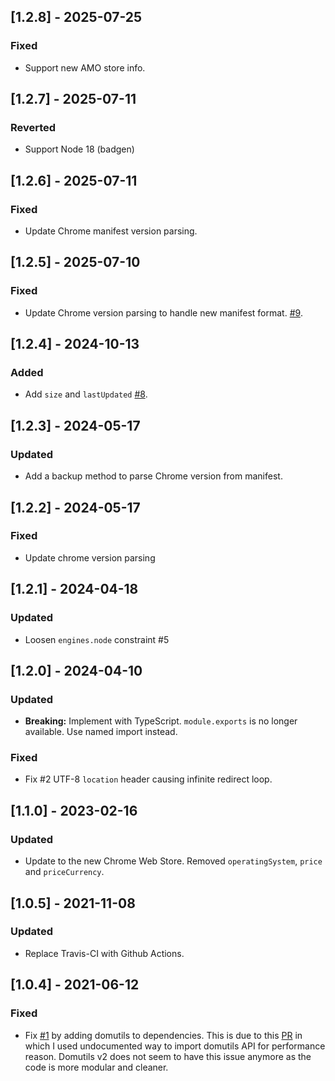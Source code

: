 ## [1.2.8] - 2025-07-25

### Fixed

- Support new AMO store info.

## [1.2.7] - 2025-07-11

### Reverted
- Support Node 18 (badgen)

## [1.2.6] - 2025-07-11

### Fixed
- Update Chrome manifest version parsing.

## [1.2.5] - 2025-07-10

### Fixed

- Update Chrome version parsing to handle new manifest format. [#9](https://github.com/awesome-webextension/webextension-store-meta/issues/9).

## [1.2.4] - 2024-10-13

### Added
- Add `size` and `lastUpdated` [#8](https://github.com/awesome-webextension/webextension-store-meta/issues/8).

## [1.2.3] - 2024-05-17

### Updated
- Add a backup method to parse Chrome version from manifest.


## [1.2.2] - 2024-05-17

### Fixed
- Update chrome version parsing


## [1.2.1] - 2024-04-18

### Updated
- Loosen `engines.node` constraint #5


## [1.2.0] - 2024-04-10

### Updated
- **Breaking:** Implement with TypeScript. `module.exports` is no longer available. Use named import instead.

### Fixed
- Fix #2 UTF-8 `location` header causing infinite redirect loop.


## [1.1.0] - 2023-02-16

### Updated
- Update to the new Chrome Web Store. Removed `operatingSystem`, `price` and `priceCurrency`.


## [1.0.5] - 2021-11-08

### Updated
- Replace Travis-CI with Github Actions.


## [1.0.4] - 2021-06-12

### Fixed
- Fix [#1](https://github.com/crimx/webextension-store-meta/issues/1) by adding domutils to dependencies.
  This is due to this [PR](https://github.com/badges/shields/pull/5697) in which I used undocumented way to import domutils API for performance reason. Domutils v2 does not seem to have this issue anymore as the code is more modular and cleaner.
